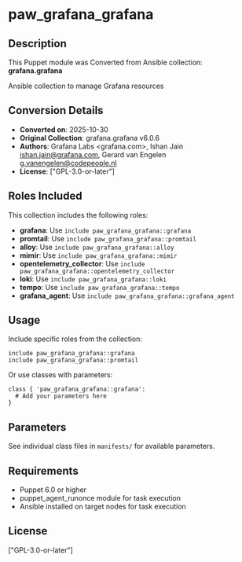 # paw_grafana_grafana

## Description

This Puppet module was Converted from Ansible collection: **grafana.grafana**

Ansible collection to manage Grafana resources

## Conversion Details

- **Converted on**: 2025-10-30
- **Original Collection**: grafana.grafana v6.0.6
- **Authors**: Grafana Labs <grafana.com>, Ishan Jain <ishan.jain@grafana.com>, Gerard van Engelen <g.vanengelen@codepeople.nl>
- **License**: ["GPL-3.0-or-later"]

## Roles Included

This collection includes the following roles:

- **grafana**: Use `include paw_grafana_grafana::grafana`
- **promtail**: Use `include paw_grafana_grafana::promtail`
- **alloy**: Use `include paw_grafana_grafana::alloy`
- **mimir**: Use `include paw_grafana_grafana::mimir`
- **opentelemetry_collector**: Use `include paw_grafana_grafana::opentelemetry_collector`
- **loki**: Use `include paw_grafana_grafana::loki`
- **tempo**: Use `include paw_grafana_grafana::tempo`
- **grafana_agent**: Use `include paw_grafana_grafana::grafana_agent`

## Usage

Include specific roles from the collection:

```puppet
include paw_grafana_grafana::grafana
include paw_grafana_grafana::promtail
```

Or use classes with parameters:

```puppet
class { 'paw_grafana_grafana::grafana':
  # Add your parameters here
}
```

## Parameters

See individual class files in `manifests/` for available parameters.

## Requirements

- Puppet 6.0 or higher
- puppet_agent_runonce module for task execution
- Ansible installed on target nodes for task execution

## License

["GPL-3.0-or-later"]
